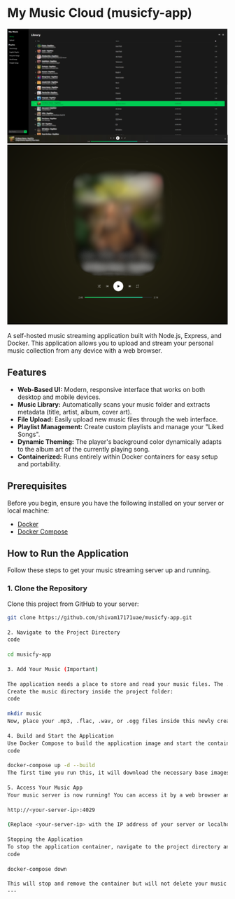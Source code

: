 # My Music Cloud (musicfy-app)


![App Preview](./assets/app-preview.png)
![App Preview 2](./assets/app-preview2.png)



A self-hosted music streaming application built with Node.js, Express, and Docker. This application allows you to upload and stream your personal music collection from any device with a web browser.

## Features

-   **Web-Based UI:** Modern, responsive interface that works on both desktop and mobile devices.
-   **Music Library:** Automatically scans your music folder and extracts metadata (title, artist, album, cover art).
-   **File Upload:** Easily upload new music files through the web interface.
-   **Playlist Management:** Create custom playlists and manage your "Liked Songs".
-   **Dynamic Theming:** The player's background color dynamically adapts to the album art of the currently playing song.
-   **Containerized:** Runs entirely within Docker containers for easy setup and portability.

## Prerequisites

Before you begin, ensure you have the following installed on your server or local machine:

-   [Docker](https://docs.docker.com/get-docker/)
-   [Docker Compose](https://docs.docker.com/compose/install/)

## How to Run the Application

Follow these steps to get your music streaming server up and running.

### 1. Clone the Repository

Clone this project from GitHub to your server:

```bash
git clone https://github.com/shivam17171uae/musicfy-app.git

2. Navigate to the Project Directory
code

cd musicfy-app

3. Add Your Music (Important)

The application needs a place to store and read your music files. The .gitignore file is configured to keep this folder private and not upload its contents to GitHub.
Create the music directory inside the project folder:
code

mkdir music
Now, place your .mp3, .flac, .wav, or .ogg files inside this newly created music folder.

4. Build and Start the Application
Use Docker Compose to build the application image and start the container in the background:
code

docker-compose up -d --build
The first time you run this, it will download the necessary base images and build the application, which may take a few minutes.

5. Access Your Music App
Your music server is now running! You can access it by a web browser and navigating to:

http://<your-server-ip>:4029

(Replace <your-server-ip> with the IP address of your server or localhost if you are running it on your local machine).

Stopping the Application
To stop the application container, navigate to the project directory and run:
code

docker-compose down

This will stop and remove the container but will not delete your music files or application data.
---
